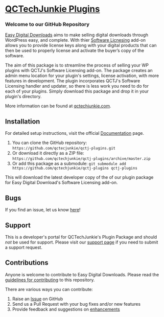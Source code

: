# [QCTechJunkie Plugins](https://qctechjunkie.com) #

### Welcome to our GitHub Repository

[Easy Digital Downloads](https://qctechjunkie.com/our-friends/easy-digital-downloads/) aims to make selling digital downloads through WordPress easy, and complete. With thier [Software Licnesing](https://easydigitaldownloads.com/downloads/software-licensing/?ref=4741) add-on allows you to provide license keys along with your digital products that can then be used to properly license and activate the buyer’s copy of the software.

The aim of this package is to streamline the process of selling your WP plugins with QCTJ's Software Licensing add-on. The package creates an admin menu location for your plugin's settings, license activation, with more features in development. The plugin incorporates QCTJ's Software Licensing handler and updater, so there is less work you need to do for each of your plugins. Simply download this package and drop it in your plugin's directory.

More information can be found at [qctechjunkie.com](https://qctechjunkie.com/).

## Installation ##

For detailed setup instructions, visit the official [Documentation](https://qctechjunkie.com/docs/) page.

1. You can clone the GitHub repository: `https://github.com/qctecjunkie/qctj-plugins.git`
2. Or download it directly as a ZIP file: `https://github.com/qctechjunkie/qctj-plugins/archive/master.zip`
3. Or add this package as a submodule: `git submodule add https://github.com/qctechjunkie/qctj-plugins qctj-plugins`

This will download the latest developer copy of the of our plugin package for Easy Digital Download's Software Licensing add-on.

## Bugs ##
If you find an issue, let us know [here](https://github.com/qctechjunkie/qctj-plugins/issues?state=open)!

## Support ##
This is a developer's portal for QCTechJunkie's Plugin Package and should _not_ be used for support. Please visit our [support page](https://qctechjunkie.com/contact) if you need to submit a support request.

## Contributions ##
Anyone is welcome to contribute to Easy Digital Downloads. Please read the [guidelines for contributing](https://github.com/qctechjunkie/qctj-plugins/blob/master/CONTRIBUTING.md) to this repository.

There are various ways you can contribute:

1. Raise an [Issue](https://github.com/qctechjunkie/qctj-plugins/issues) on GitHub
2. Send us a Pull Request with your bug fixes and/or new features
3. Provide feedback and suggestions on [enhancements](https://github.com/qctecjunkie/qctj-plugins/issues?direction=desc&labels=Enhancement&page=1&sort=created&state=open)
